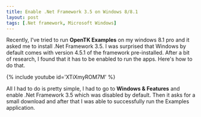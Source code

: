 ```yaml
---
title: Enable .Net Framework 3.5 on Windows 8/8.1
layout: post
tags: [.Net framework, Microsoft Windows]
---
```


Recently, I've tried to run **OpenTK Examples** on my windows 8.1 pro and it asked me to install .Net Framework 3.5. I was surprised that Windows by default comes with version 4.5.1 of the framework pre-installed. After a bit of research, I found that it has to be enabled to run the apps. Here's how to do that.

{% include youtube id='XTiXmyROM7M' %}

All I had to do is pretty simple, I had to go to **Windows & Features** and enable .Net Framework 3.5 which was disabled by default. Then it asks for a small download and after that I was able to successfully run the Examples application.
